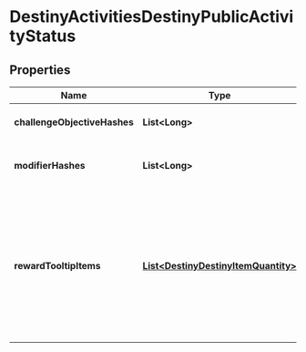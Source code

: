 
# DestinyActivitiesDestinyPublicActivityStatus

## Properties
Name | Type | Description | Notes
------------ | ------------- | ------------- | -------------
**challengeObjectiveHashes** | **List&lt;Long&gt;** | Active Challenges for the activity, if any - represented as hashes for DestinyObjectiveDefinitions. |  [optional]
**modifierHashes** | **List&lt;Long&gt;** | The active modifiers on this activity, if any - represented as hashes for DestinyActivityModifierDefinitions. |  [optional]
**rewardTooltipItems** | [**List&lt;DestinyDestinyItemQuantity&gt;**](DestinyDestinyItemQuantity.md) | If the activity itself provides any specific \&quot;mock\&quot; rewards, this will be the items and their quantity.  Why \&quot;mock\&quot;, you ask? Because these are the rewards as they are represented in the tooltip of the Activity.  These are often pointers to fake items that look good in a tooltip, but represent an abstract concept of what you will get for a reward rather than the specific items you may obtain. |  [optional]



